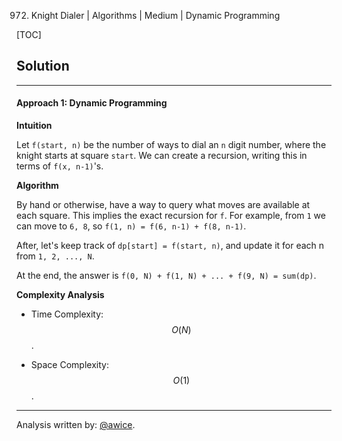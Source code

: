 972. Knight Dialer | Algorithms | Medium | Dynamic Programming

[TOC]

## Solution
---
#### Approach 1: Dynamic Programming

**Intuition**

Let `f(start, n)` be the number of ways to dial an `n` digit number, where the knight starts at square `start`.  We can create a recursion, writing this in terms of `f(x, n-1)`'s.

**Algorithm**

By hand or otherwise, have a way to query what moves are available at each square.  This implies the exact recursion for `f`.  For example, from `1` we can move to `6, 8`, so `f(1, n) = f(6, n-1) + f(8, n-1)`.

After, let's keep track of `dp[start] = f(start, n)`, and update it for each n from `1, 2, ..., N`.

At the end, the answer is `f(0, N) + f(1, N) + ... + f(9, N) = sum(dp)`.



**Complexity Analysis**

* Time Complexity:  $$O(N)$$.

* Space Complexity:  $$O(1)$$.




---


Analysis written by: [@awice](https://leetcode.com/awice).
